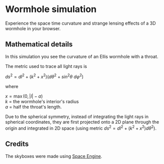 # Wormhole simulation

Experience the space time curvature and strange lensing effects of a 3D wormhole in your browser.

## Mathematical details

In this simulation you see the curvature of an Ellis wormhole with a throat.

The metric used to trace all light rays is

$ds^2=dl^2+(k^2+x^2)(d\theta^2+sin^2 \theta\ d\varphi^2)$

where

$x=\max(0, |l| - a)$\
$k$ = the wormhole's interior's radius\
$a$ = half the throat's length.

Due to the spherical symmetry, instead of integrating the light rays in spherical coordinates, they are first projected onto a 2D plane through the origin and integrated in 2D space (using metric $ds^2=dl^2+(k^2+x^2)d\theta^2$). 

## Credits

The skyboxes were made using [Space Engine](http://spaceengine.org/).
